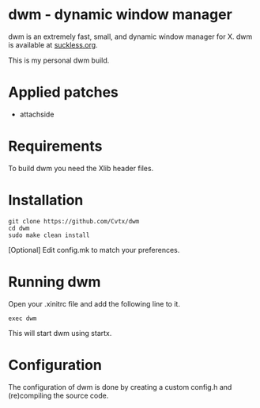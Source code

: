 # dwm - dynamic window manager

dwm is an extremely fast, small, and dynamic window manager for X.
dwm is available at [suckless.org](https://suckless.org).

This is my personal dwm build.

# Applied patches
+ attachside

# Requirements

To build dwm you need the Xlib header files.

# Installation

	git clone https://github.com/Cvtx/dwm
	cd dwm    
    sudo make clean install

\[Optional\] Edit config.mk to match your preferences.

# Running dwm

Open your .xinitrc file and add the following line to it.	

    exec dwm	

This will start dwm using startx.

# Configuration
The configuration of dwm is done by creating a custom config.h
and (re)compiling the source code.
